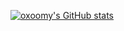 [![oxoomy's GitHub stats](https://github-readme-stats.vercel.app/api?username=oxoomy)](https://github.com/oxoomy/github-readme-stats)
